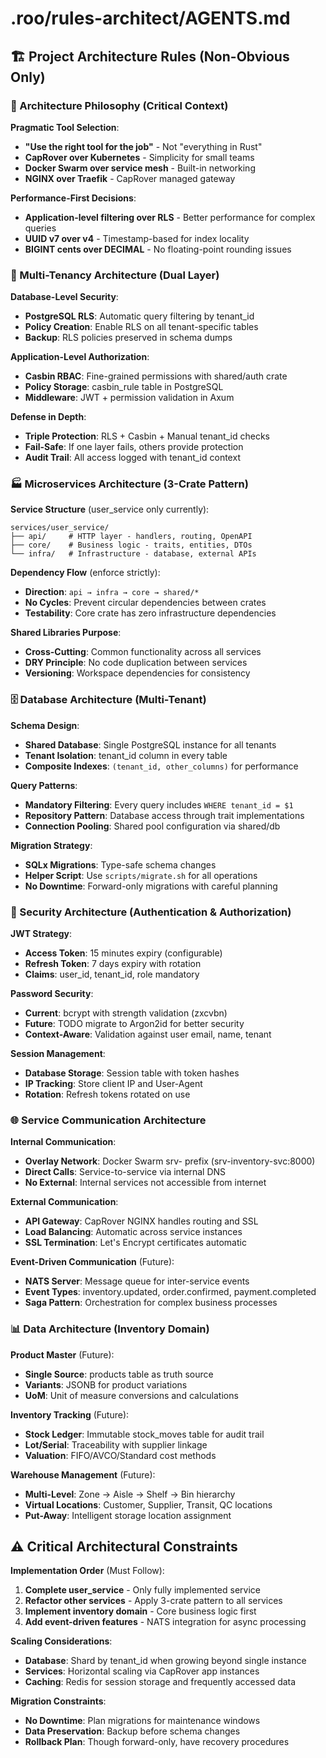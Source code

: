 # .roo/rules-architect/AGENTS.md

## 🏗️ Project Architecture Rules (Non-Obvious Only)

### 🎯 Architecture Philosophy (Critical Context)

**Pragmatic Tool Selection**:
- **"Use the right tool for the job"** - Not "everything in Rust"
- **CapRover over Kubernetes** - Simplicity for small teams
- **Docker Swarm over service mesh** - Built-in networking
- **NGINX over Traefik** - CapRover managed gateway

**Performance-First Decisions**:
- **Application-level filtering over RLS** - Better performance for complex queries
- **UUID v7 over v4** - Timestamp-based for index locality
- **BIGINT cents over DECIMAL** - No floating-point rounding issues

### 🏢 Multi-Tenancy Architecture (Dual Layer)

**Database-Level Security**:
- **PostgreSQL RLS**: Automatic query filtering by tenant_id
- **Policy Creation**: Enable RLS on all tenant-specific tables
- **Backup**: RLS policies preserved in schema dumps

**Application-Level Authorization**:
- **Casbin RBAC**: Fine-grained permissions with shared/auth crate
- **Policy Storage**: casbin_rule table in PostgreSQL
- **Middleware**: JWT + permission validation in Axum

**Defense in Depth**:
- **Triple Protection**: RLS + Casbin + Manual tenant_id checks
- **Fail-Safe**: If one layer fails, others provide protection
- **Audit Trail**: All access logged with tenant_id context

### 🏭 Microservices Architecture (3-Crate Pattern)

**Service Structure** (user_service only currently):
```
services/user_service/
├── api/     # HTTP layer - handlers, routing, OpenAPI
├── core/    # Business logic - traits, entities, DTOs
└── infra/   # Infrastructure - database, external APIs
```

**Dependency Flow** (enforce strictly):
- **Direction**: `api → infra → core → shared/*`
- **No Cycles**: Prevent circular dependencies between crates
- **Testability**: Core crate has zero infrastructure dependencies

**Shared Libraries Purpose**:
- **Cross-Cutting**: Common functionality across all services
- **DRY Principle**: No code duplication between services
- **Versioning**: Workspace dependencies for consistency

### 🗄️ Database Architecture (Multi-Tenant)

**Schema Design**:
- **Shared Database**: Single PostgreSQL instance for all tenants
- **Tenant Isolation**: tenant_id column in every table
- **Composite Indexes**: `(tenant_id, other_columns)` for performance

**Query Patterns**:
- **Mandatory Filtering**: Every query includes `WHERE tenant_id = $1`
- **Repository Pattern**: Database access through trait implementations
- **Connection Pooling**: Shared pool configuration via shared/db

**Migration Strategy**:
- **SQLx Migrations**: Type-safe schema changes
- **Helper Script**: Use `scripts/migrate.sh` for all operations
- **No Downtime**: Forward-only migrations with careful planning

### 🔐 Security Architecture (Authentication & Authorization)

**JWT Strategy**:
- **Access Token**: 15 minutes expiry (configurable)
- **Refresh Token**: 7 days expiry with rotation
- **Claims**: user_id, tenant_id, role mandatory

**Password Security**:
- **Current**: bcrypt with strength validation (zxcvbn)
- **Future**: TODO migrate to Argon2id for better security
- **Context-Aware**: Validation against user email, name, tenant

**Session Management**:
- **Database Storage**: Session table with token hashes
- **IP Tracking**: Store client IP and User-Agent
- **Rotation**: Refresh tokens rotated on use

### 🌐 Service Communication Architecture

**Internal Communication**:
- **Overlay Network**: Docker Swarm srv- prefix (srv-inventory-svc:8000)
- **Direct Calls**: Service-to-service via internal DNS
- **No External**: Internal services not accessible from internet

**External Communication**:
- **API Gateway**: CapRover NGINX handles routing and SSL
- **Load Balancing**: Automatic across service instances
- **SSL Termination**: Let's Encrypt certificates automatic

**Event-Driven Communication** (Future):
- **NATS Server**: Message queue for inter-service events
- **Event Types**: inventory.updated, order.confirmed, payment.completed
- **Saga Pattern**: Orchestration for complex business processes

### 📊 Data Architecture (Inventory Domain)

**Product Master** (Future):
- **Single Source**: products table as truth source
- **Variants**: JSONB for product variations
- **UoM**: Unit of measure conversions and calculations

**Inventory Tracking** (Future):
- **Stock Ledger**: Immutable stock_moves table for audit trail
- **Lot/Serial**: Traceability with supplier linkage
- **Valuation**: FIFO/AVCO/Standard cost methods

**Warehouse Management** (Future):
- **Multi-Level**: Zone → Aisle → Shelf → Bin hierarchy
- **Virtual Locations**: Customer, Supplier, Transit, QC locations
- **Put-Away**: Intelligent storage location assignment

## ⚠️ Critical Architectural Constraints

**Implementation Order** (Must Follow):
1. **Complete user_service** - Only fully implemented service
2. **Refactor other services** - Apply 3-crate pattern to all services
3. **Implement inventory domain** - Core business logic first
4. **Add event-driven features** - NATS integration for async processing

**Scaling Considerations**:
- **Database**: Shard by tenant_id when growing beyond single instance
- **Services**: Horizontal scaling via CapRover app instances
- **Caching**: Redis for session storage and frequently accessed data

**Migration Constraints**:
- **No Downtime**: Plan migrations for maintenance windows
- **Data Preservation**: Backup before schema changes
- **Rollback Plan**: Though forward-only, have recovery procedures